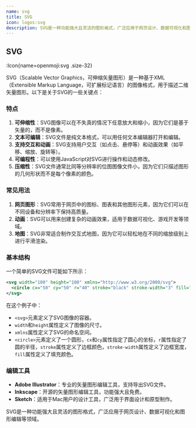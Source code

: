 ```yaml
---
name: svg
title: SVG
icon: logos:svg
description: SVG是一种功能强大且灵活的图形格式，广泛应用于网页设计、数据可视化和图形编辑等领域。
---
```


## SVG

:Icon{name=openmoji:svg .size-32}


SVG（Scalable Vector Graphics，可伸缩矢量图形）是一种基于XML（Extensible Markup Language，可扩展标记语言）的图像格式，用于描述二维矢量图形。以下是关于SVG的一些关键点：

### 特点
1. **可伸缩性**：SVG图像可以在不失真的情况下任意放大和缩小，因为它们是基于矢量的，而不是像素。
2. **文本可编辑**：SVG文件是纯文本格式，可以用任何文本编辑器打开和编辑。
3. **支持交互和动画**：SVG支持用户交互（如点击、悬停等）和动画效果（如平移、缩放、旋转等）。
4. **可编程性**：可以使用JavaScript对SVG进行操作和动态修改。
5. **压缩性**：SVG文件通常比同等分辨率的位图图像文件小，因为它们只描述图形的几何形状而不是每个像素的颜色。

### 常见用法
1. **网页图形**：SVG常用于网页中的图标、图表和其他图形元素，因为它们可以在不同设备和分辨率下保持高质量。
2. **动画**：SVG可以用来创建复杂的动画效果，适用于数据可视化、游戏开发等领域。
3. **地图**：SVG非常适合制作交互式地图，因为它可以轻松地在不同的缩放级别上进行平滑渲染。

### 基本结构
一个简单的SVG文件可能如下所示：

```xml
<svg width="100" height="100" xmlns="http://www.w3.org/2000/svg">
  <circle cx="50" cy="50" r="40" stroke="black" stroke-width="3" fill="red" />
</svg>
```

在这个例子中：
- `<svg>`元素定义了SVG图像的容器。
- `width`和`height`属性定义了图像的尺寸。
- `xmlns`属性定义了SVG的命名空间。
- `<circle>`元素定义了一个圆形，`cx`和`cy`属性指定了圆心的坐标，`r`属性指定了圆的半径，`stroke`属性定义了边框颜色，`stroke-width`属性定义了边框宽度，`fill`属性定义了填充颜色。

### 编辑工具
- **Adobe Illustrator**：专业的矢量图形编辑工具，支持导出SVG文件。
- **Inkscape**：开源的矢量图形编辑工具，功能强大且免费。
- **Sketch**：适用于Mac用户的设计工具，广泛用于界面设计和原型制作。

SVG是一种功能强大且灵活的图形格式，广泛应用于网页设计、数据可视化和图形编辑等领域。